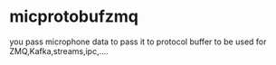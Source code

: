 # micprotobufzmq
you pass microphone data to pass it to protocol buffer to be used for ZMQ,Kafka,streams,ipc,....
